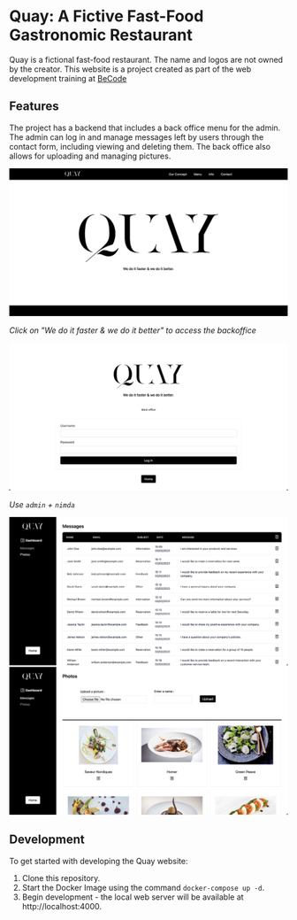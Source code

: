 # Quay: A Fictive Fast-Food Gastronomic Restaurant

Quay is a fictional fast-food restaurant. The name and logos are not owned by the creator. This website is a project created as part of the web development training at [BeCode](https://becode.org)

## Features

The project has a backend that includes a back office menu for the admin. The admin can log in and manage messages left by users through the contact form, including viewing and deleting them. The back office also allows for uploading and managing pictures.

![home](img_readme/home.png)

*Click on "We do it faster & we do it better" to access the backoffice*

![backoffice](img_readme/login-backoffice.png)

*Use `admin` + `nimda`*

![messages](img_readme/messages-backoffice.png)
![photos](img_readme/photos-backoffice.png)

## Development

To get started with developing the Quay website:

1. Clone this repository.
2. Start the Docker Image using the command `docker-compose up -d`.
3. Begin development - the local web server will be available at http://localhost:4000.
